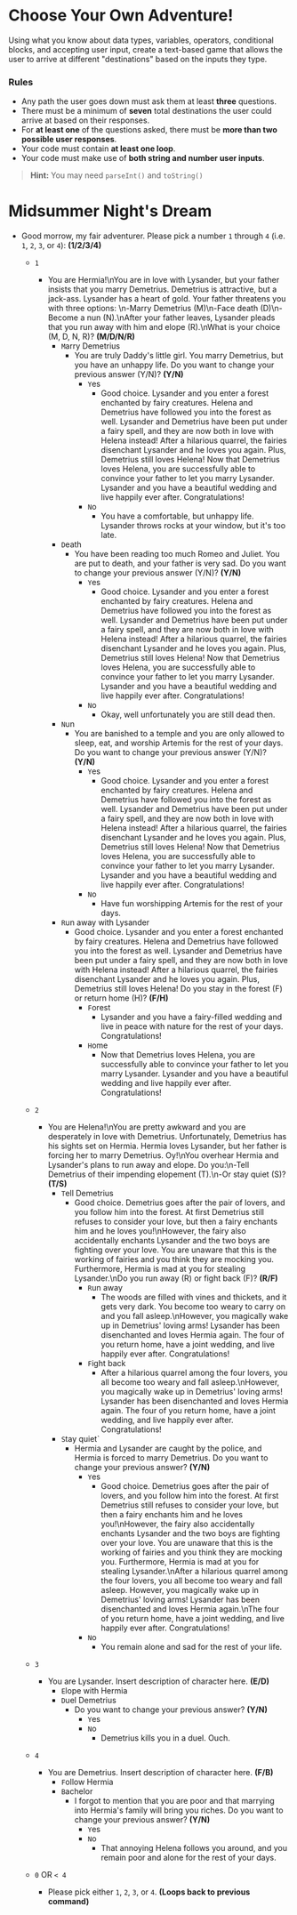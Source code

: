# Choose Your Own Adventure!

Using what you know about data types, variables, operators, conditional blocks, and accepting user input, create a text-based game that allows the user to arrive at different "destinations" based on the inputs they type.

### Rules
* Any path the user goes down must ask them at least **three** questions.
* There must be a minimum of **seven** total destinations the user could arrive at based on their responses.
* For **at least one** of the questions asked, there must be **more than two possible user responses**.
* Your code must contain **at least one loop**.
* Your code must make use of **both string and number user inputs**.
> **Hint:** You may need `parseInt()` and `toString()`

# Midsummer Night's Dream

* Good morrow, my fair adventurer. Please pick a number `1` through `4` (i.e. `1`, `2`, `3`, or `4`): **(1/2/3/4)**
    * `1`
      * You are Hermia!\nYou are in love with Lysander, but your father insists that you marry Demetrius. Demetrius is attractive, but a jack-ass. Lysander has a heart of gold. Your father threatens you with three options: \n-Marry Demetrius (M)\n-Face death (D)\n-Become a nun (N).\nAfter your father leaves, Lysander pleads that you run away with him and elope (R).\nWhat is your choice (M, D, N, R)?  **(M/D/N/R)**
          * `M`arry Demetrius
              * You are truly Daddy's little girl. You marry Demetrius, but you have an unhappy life. Do you want to change your previous answer (Y/N)? **(Y/N)**
                  * `Y`es
                      * Good choice. Lysander and you enter a forest enchanted by fairy creatures. Helena and Demetrius have followed you into the forest as well. Lysander and Demetrius have been put under a fairy spell, and they are now both in love with Helena instead! After a hilarious quarrel, the fairies disenchant Lysander and he loves you again. Plus, Demetrius still loves Helena! Now that Demetrius loves Helena, you are successfully able to convince your father to let you marry Lysander. Lysander and you have a beautiful wedding and live happily ever after. Congratulations!
                  * `N`o
                      * You have a comfortable, but unhappy life. Lysander throws rocks at your window, but it's too late.
          * `D`eath
              * You have been reading too much Romeo and Juliet. You are put to death, and your father is very sad. Do you want to change your previous answer (Y/N)? **(Y/N)**
                  * `Y`es
                      * Good choice. Lysander and you enter a forest enchanted by fairy creatures. Helena and Demetrius have followed you into the forest as well. Lysander and Demetrius have been put under a fairy spell, and they are now both in love with Helena instead! After a hilarious quarrel, the fairies disenchant Lysander and he loves you again. Plus, Demetrius still loves Helena! Now that Demetrius loves Helena, you are successfully able to convince your father to let you marry Lysander. Lysander and you have a beautiful wedding and live happily ever after. Congratulations!
                  * `N`o
                      * Okay, well unfortunately you are still dead then.
          * `N`un
              *  You are banished to a temple and you are only allowed to sleep, eat, and worship Artemis for the rest of your days. Do you want to change your previous answer (Y/N)? **(Y/N)**
                  * `Y`es
                      * Good choice. Lysander and you enter a forest enchanted by fairy creatures. Helena and Demetrius have followed you into the forest as well. Lysander and Demetrius have been put under a fairy spell, and they are now both in love with Helena instead! After a hilarious quarrel, the fairies disenchant Lysander and he loves you again. Plus, Demetrius still loves Helena! Now that Demetrius loves Helena, you are successfully able to convince your father to let you marry Lysander. Lysander and you have a beautiful wedding and live happily ever after. Congratulations!
                  * `N`o
                      * Have fun worshipping Artemis for the rest of your days.
          * `R`un away with Lysander
              * Good choice. Lysander and you enter a forest enchanted by fairy creatures. Helena and Demetrius have followed you into the forest as well. Lysander and Demetrius have been put under a fairy spell, and they are now both in love with Helena instead! After a hilarious quarrel, the fairies disenchant Lysander and he loves you again. Plus, Demetrius still loves Helena! Do you stay in the forest (F) or return home (H)? **(F/H)**
                  * `F`orest
                      * Lysander and you have a fairy-filled wedding and live in peace with nature for the rest of your days. Congratulations!
                  * `H`ome
                      * Now that Demetrius loves Helena, you are successfully able to convince your father to let you marry Lysander. Lysander and you have a beautiful wedding and live happily ever after. Congratulations!

    * `2`
      * You are Helena!\nYou are pretty awkward and you are desperately in love with Demetrius. Unfortunately, Demetrius has his sights set on Hermia. Hermia loves Lysander, but her father is forcing her to marry Demetrius. Oy!\nYou overhear Hermia and Lysander's plans to run away and elope. Do you:\n-Tell Demetrius of their impending elopement (T).\n-Or stay quiet (S)? **(T/S)**
          * `T`ell Demetrius
              * Good choice. Demetrius goes after the pair of lovers, and you follow him into the forest. At first Demetrius still refuses to consider your love, but then a fairy enchants him and he loves you!\nHowever, the fairy also accidentally enchants Lysander and the two boys are fighting over your love. You are unaware that this is the working of fairies and you think they are mocking you. Furthermore, Hermia is mad at you for stealing Lysander.\nDo you run away (R) or fight back (F)? **(R/F)**
                  * `R`un away
                      * The woods are filled with vines and thickets, and it gets very dark. You become too weary to carry on and you fall asleep.\nHowever, you magically wake up in Demetrius' loving arms! Lysander has been disenchanted and loves Hermia again. The four of you return home, have a joint wedding, and live happily ever after. Congratulations!
                  * `F`ight back
                      * After a hilarious quarrel among the four lovers, you all become too weary and fall asleep.\nHowever, you magically wake up in Demetrius' loving arms! Lysander has been disenchanted and loves Hermia again. The four of you return home, have a joint wedding, and live happily ever after. Congratulations!
          * `S`tay quiet`
              * Hermia and Lysander are caught by the police, and Hermia is forced to marry Demetrius. Do you want to change your previous answer? **(Y/N)**
                  * `Y`es
                      * Good choice. Demetrius goes after the pair of lovers, and you follow him into the forest. At first Demetrius still refuses to consider your love, but then a fairy enchants him and he loves you!\nHowever, the fairy also accidentally enchants Lysander and the two boys are fighting over your love. You are unaware that this is the working of fairies and you think they are mocking you. Furthermore, Hermia is mad at you for stealing Lysander.\nAfter a hilarious quarrel among the four lovers, you all become too weary and fall asleep. However, you magically wake up in Demetrius' loving arms! Lysander has been disenchanted and loves Hermia again.\nThe four of you return home, have a joint wedding, and live happily ever after. Congratulations!
                  * `N`o
                      * You remain alone and sad for the rest of your life.

    * `3`
      * You are Lysander. Insert description of character here. **(E/D)**
          * `E`lope with Hermia
          * `D`uel Demetrius
              * Do you want to change your previous answer? **(Y/N)**
                  * `Y`es
                  * `N`o
                      * Demetrius kills you in a duel. Ouch.

    * `4`
      * You are Demetrius. Insert description of character here. **(F/B)**
          * `F`ollow Hermia
          * `B`achelor
              * I forgot to mention that you are poor and that marrying into Hermia's family will bring you riches. Do you want to change your previous answer? **(Y/N)**
                  * `Y`es
                  * `N`o
                      * That annoying Helena follows you around, and you remain poor and alone for the rest of your days.

    * `0` OR `< 4`
      * Please pick either `1`, `2`, `3`, or `4`. **(Loops back to previous command)**
